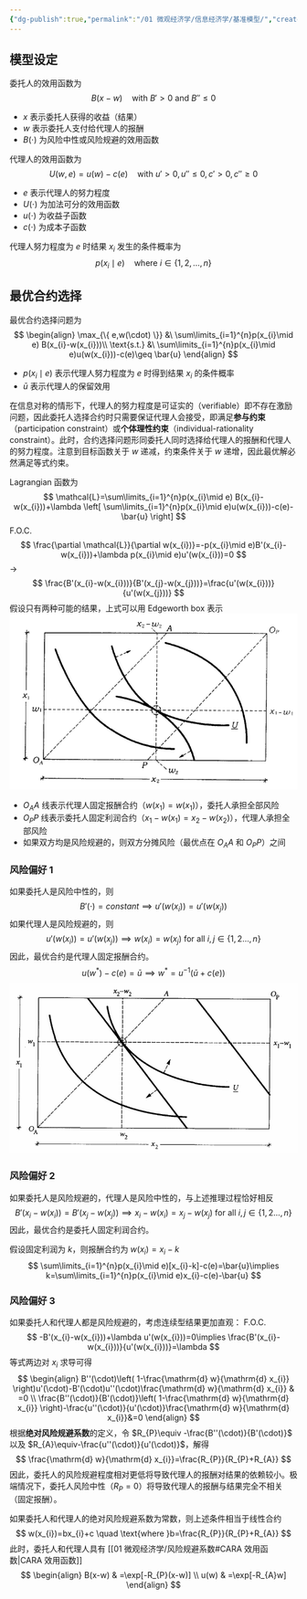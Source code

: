 ```yaml
---
{"dg-publish":true,"permalink":"/01 微观经济学/信息经济学/基准模型/","created":"2024-07-25T11:41:17.000+08:00","updated":"2024-07-25T11:41:17.000+08:00"}
---
```



## 模型设定

委托人的效用函数为
$$
B(x-w) \quad \text{with }B'>0\text{ and }B''\leq 0
$$
- $x$ 表示委托人获得的收益（结果）
- $w$ 表示委托人支付给代理人的报酬
- $B(\cdot)$ 为风险中性或风险规避的效用函数

代理人的效用函数为
$$
U(w,e)=u(w)-c(e) \quad \text{with }u'>0,u''\leq 0,c'>0,c''\geq 0
$$
- $e$ 表示代理人的努力程度
- $U(\cdot)$ 为加法可分的效用函数
- $u(\cdot)$ 为收益子函数
- $c(\cdot)$ 为成本子函数

代理人努力程度为 $e$ 时结果 $x_{i}$ 发生的条件概率为
$$
p(x_{i}\mid e)\quad \text{where }i\in \{ 1,2,\dots,n \} 
$$

## 最优合约选择

最优合约选择问题为
$$
\begin{align}
\max_{\{ e,w(\cdot) \}} &\ \sum\limits_{i=1}^{n}p(x_{i}\mid e) B(x_{i}-w(x_{i}))\\
\text{s.t.} &\ \sum\limits_{i=1}^{n}p(x_{i}\mid e)u(w(x_{i}))-c(e)\geq \bar{u}
\end{align}
$$
- $p(x_{i}\mid e)$ 表示代理人努力程度为 $e$ 时得到结果 $x_{i}$ 的条件概率
- $\bar{u}$ 表示代理人的保留效用

在信息对称的情形下，代理人的努力程度是可证实的（verifiable）即不存在激励问题，因此委托人选择合约时只需要保证代理人会接受，即满足**参与约束**（participation constraint）或**个体理性约束**（individual-rationality constraint）。此时，合约选择问题形同委托人同时选择给代理人的报酬和代理人的努力程度。注意到目标函数关于 $w$ 递减，约束条件关于 $w$ 递增，因此最优解必然满足等式约束。

Lagrangian 函数为
$$
\mathcal{L}=\sum\limits_{i=1}^{n}p(x_{i}\mid e) B(x_{i}-w(x_{i}))+\lambda \left[ \sum\limits_{i=1}^{n}p(x_{i}\mid e)u(w(x_{i}))-c(e)-\bar{u} \right]
$$
F.O.C.
$$
\frac{\partial \mathcal{L}}{\partial w(x_{i})}=-p(x_{i}\mid e)B'(x_{i}-w(x_{i}))+\lambda p(x_{i}\mid e)u'(w(x_{i}))=0
$$
->
$$
\frac{B'(x_{i}-w(x_{i}))}{B'(x_{j}-w(x_{j}))}=\frac{u'(w(x_{i}))}{u'(w(x_{j}))}
$$
假设只有两种可能的结果，上式可以用 Edgeworth box 表示
![image.png](https://raw.githubusercontent.com/ykonut/picx-images-hosting/master/picgo/image-d31cb185513cdd46a06e86d01ff218be.png)
- $O_{A}A$ 线表示代理人固定报酬合约（$w(x_{1})=w(x_{1})$），委托人承担全部风险
- $O_{P}P$ 线表示委托人固定利润合约（$x_{1}-w(x_{1})=x_{2}-w(x_{2})$），代理人承担全部风险
- 如果双方均是风险规避的，则双方分摊风险（最优点在 $O_{A}A$ 和 $O_{P}P$）之间
### 风险偏好 1

如果委托人是风险中性的，则
$$
B'(\cdot)=constant \implies u'(w(x_{i}))=u'(w(x_{j}))
$$
如果代理人是风险规避的，则
$$
u'(w(x_{i}))=u'(w(x_{j}))\implies w(x_{i})=w(x_{j}) \text{ for all }i,j\in \{ 1,2\dots,n \}
$$
因此，最优合约是代理人固定报酬合约。
$$
u(w^*)-c(e)=\bar{u}\implies w^*=u^{-1}(\bar{u}+c(e))
$$
![image.png](https://raw.githubusercontent.com/ykonut/picx-images-hosting/master/picgo/image-d1a9a8585f3651d225da2c9d58a72a5b.png)

### 风险偏好 2

如果委托人是风险规避的，代理人是风险中性的，与上述推理过程恰好相反
$$
B'(x_{i}-w(x_{i}))=B'(x_{j}-w(x_{j}))\implies x_{i}-w(x_{i})=x_{j}-w(x_{j}) \text{ for all }i,j\in \{ 1,2\dots,n \}
$$
因此，最优合约是委托人固定利润合约。

假设固定利润为 $k$，则报酬合约为 $w(x_{i})=x_{i}-k$
$$
\sum\limits_{i=1}^{n}p(x_{i}\mid e)[x_{i}-k]-c(e)=\bar{u}\implies k=\sum\limits_{i=1}^{n}p(x_{i}\mid e)x_{i}-c(e)-\bar{u}
$$
### 风险偏好 3

如果委托人和代理人都是风险规避的，考虑连续型结果更加直观：
F.O.C.
$$
-B'(x_{i}-w(x_{i}))+\lambda u'(w(x_{i}))=0\implies \frac{B'(x_{i}-w(x_{i}))}{u'(w(x_{i}))}=\lambda
$$
等式两边对 $x_{i}$ 求导可得
$$
\begin{align}
B''(\cdot)\left( 1-\frac{\mathrm{d} w}{\mathrm{d} x_{i}}  \right)u'(\cdot)-B'(\cdot)u''(\cdot)\frac{\mathrm{d} w}{\mathrm{d} x_{i}} & =0 \\
\frac{B''(\cdot)}{B'(\cdot)}\left( 1-\frac{\mathrm{d} w}{\mathrm{d} x_{i}} \right)-\frac{u''(\cdot)}{u'(\cdot)}\frac{\mathrm{d} w}{\mathrm{d} x_{i}}&=0
\end{align}
$$
根据**绝对风险规避系数**的定义，令 $R_{P}\equiv -\frac{B''(\cdot)}{B'(\cdot)}$ 以及 $R_{A}\equiv-\frac{u''(\cdot)}{u'(\cdot)}$，解得
$$
\frac{\mathrm{d} w}{\mathrm{d} x_{i}}=\frac{R_{P}}{R_{P}+R_{A}}
$$
因此，委托人的风险规避程度相对更低将导致代理人的报酬对结果的依赖较小。极端情况下，委托人风险中性（$R_{P}=0$）将导致代理人的报酬与结果完全不相关（固定报酬）。

如果委托人和代理人的绝对风险规避系数为常数，则上述条件相当于线性合约
$$
w(x_{i})=bx_{i}+c \quad \text{where }b=\frac{R_{P}}{R_{P}+R_{A}}
$$
此时，委托人和代理人具有 [[01 微观经济学/风险规避系数#CARA 效用函数\|CARA 效用函数]]
$$
\begin{align}
B(x-w) & =\exp[-R_{P}(x-w)] \\
u(w) & =\exp[-R_{A}w]
\end{align}
$$

